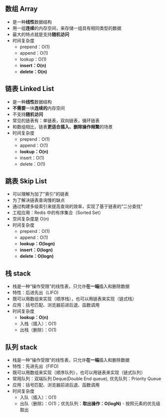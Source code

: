 ## 数组 Array
* 是一种**线性**数据结构
* 用一组**连续**的内存空间，来存储一组具有相同类型的数据
* 最大的特点就是支持**随机访问**
* 时间复杂度
  * prepend：O(1)
  * append：O(1)
  * lookup：O(1)
  * **insert：O(n)**
  * **delete：O(n)**

## 链表 Linked List
* 是一种**线性**数据结构
* **不需要**一块**连续的**内存空间
* 不支持**随机访问**
* 常见的链表有：单链表，双向链表，循环链表
* 和数组相比，链表**更适合插入、删除操作频繁**的场景
* 时间复杂度
  * prepend：O(1)
  * append：O(1)
  * **lookup：O(n)**
  * insert：O(1)
  * delete：O(1)

## 跳表 Skip List
* 可以理解为加了"索引"的链表
* 为了解决链表查询慢的缺点
* 通过构建多级索引来提高查询的效率，实现了基于链表的“二分查找"
* 工程应用：Redis 中的有序集合（Sorted Set）
* 空间复杂度是 O(n)
* 时间复杂度
  * prepend：O(1)
  * append：O(1)
  * **lookup：O(logn)**
  * **insert：O(logn)**
  * **delete：O(logn)**

## 栈 stack
* 栈是一种“操作受限”的线性表，只允许**在一端**插入和删除数据
* 特性：后进先出（LIFO)
* 既可以用数组来实现（顺序栈），也可以用链表来实现（链式栈）
* 应用：括号匹配、浏览器前进后退、函数调用
* 时间复杂度
  * **lookup：O(n)**
  * 入栈（插入）：O(1)
  * 出栈（删除）：O(1)

## 队列 stack
* 栈是一种“操作受限”的线性表，只允许**在一端**插入和删除数据
* 特性：先进先出（FIFO)
* 既可以用数组来实现（顺序队列），也可以用链表来实现（链式队列）
* 常用队列：双端队列 Deque(Double End queue), 优先队列：Priority Queue
* 应用：括号匹配、浏览器前进后退、函数调用
* 时间复杂度
  * 入队（插入）：O(1)
  * 出队（删除）：O(1)；优先队列：**取出操作：O(logN)** - 按照元素的优先级取出
